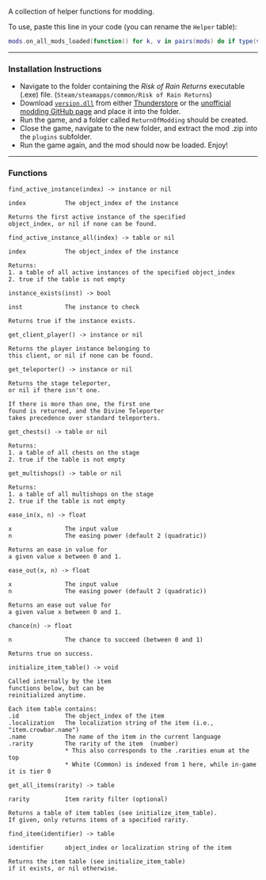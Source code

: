 A collection of helper functions for modding.

To use, paste this line in your code (you can rename the `Helper` table):
```lua
mods.on_all_mods_loaded(function() for k, v in pairs(mods) do if type(v) == "table" and v.hfuncs then Helper = v end end end)
```

---

### Installation Instructions

* Navigate to the folder containing the *Risk of Rain Returns* executable (.exe) file.  (`Steam/steamapps/common/Risk of Rain Returns`)
* Download [`version.dll`](https://github.com/return-of-modding/ReturnOfModding/releases/tag/nightly) from either [Thunderstore](https://thunderstore.io/c/risk-of-rain-returns/p/ReturnOfModding/ReturnOfModding/) or the [unofficial modding GitHub page](https://github.com/return-of-modding/ReturnOfModding/) and place it into the folder.
* Run the game, and a folder called `ReturnOfModding` should be created.
* Close the game, navigate to the new folder, and extract the mod .zip into the `plugins` subfolder.
* Run the game again, and the mod should now be loaded. Enjoy!

---

### Functions

```
find_active_instance(index) -> instance or nil

index           The object_index of the instance

Returns the first active instance of the specified
object_index, or nil if none can be found.
```

```
find_active_instance_all(index) -> table or nil

index           The object_index of the instance

Returns:
1. a table of all active instances of the specified object_index
2. true if the table is not empty
```

```
instance_exists(inst) -> bool

inst            The instance to check

Returns true if the instance exists.
```



```
get_client_player() -> instance or nil

Returns the player instance belonging to
this client, or nil if none can be found.
```

```
get_teleporter() -> instance or nil

Returns the stage teleporter,
or nil if there isn't one.

If there is more than one, the first one
found is returned, and the Divine Teleporter
takes precedence over standard teleporters.
```

```
get_chests() -> table or nil

Returns:
1. a table of all chests on the stage
2. true if the table is not empty
```

```
get_multishops() -> table or nil

Returns:
1. a table of all multishops on the stage
2. true if the table is not empty
```



```
ease_in(x, n) -> float

x               The input value
n               The easing power (default 2 (quadratic))

Returns an ease in value for
a given value x between 0 and 1.
```

```
ease_out(x, n) -> float

x               The input value
n               The easing power (default 2 (quadratic))

Returns an ease out value for
a given value x between 0 and 1.
```

```
chance(n) -> float

n               The chance to succeed (between 0 and 1)

Returns true on success.
```



```
initialize_item_table() -> void

Called internally by the item
functions below, but can be
reinitialized anytime.

Each item table contains:
.id             The object_index of the item
.localization   The localization string of the item (i.e., "item.crowbar.name")
.name           The name of the item in the current language
.rarity         The rarity of the item  (number)
                * This also corresponds to the .rarities enum at the top
                * White (Common) is indexed from 1 here, while in-game it is tier 0
```

```
get_all_items(rarity) -> table

rarity          Item rarity filter (optional)

Returns a table of item tables (see initialize_item_table).
If given, only returns items of a specified rarity.
```

```
find_item(identifier) -> table

identifier      object_index or localization string of the item

Returns the item table (see initialize_item_table)
if it exists, or nil otherwise.
```
